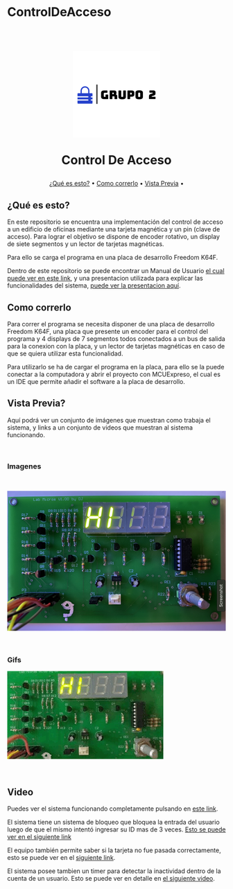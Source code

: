 # ControlDeAcceso
<h1 align="center">
  <br>
  <img src="images/Grupo2.png" alt="Expenses" width="200">
  <br>
  <p align="center">Control De Acceso<p>
</h1>



<p align="center">
  <a href="#¿Qué-es-esto?">¿Qué es esto?</a> •
  <a href="#como-correrlo">Como correrlo</a> •
  <a href="#vista-previa">Vista Previa</a> •
</p>



## ¿Qué es esto?

En este repositorio se encuentra una implementación del control de acceso a un edificio de oficinas mediante una tarjeta magnética y un pin (clave de acceso). Para lograr el objetivo se dispone de encoder rotativo, un display de siete segmentos y un lector de tarjetas magnéticas.

Para ello se carga el programa en una placa de desarrollo Freedom K64F.

Dentro de este repositorio se puede encontrar un Manual de Usuario [el cual puede ver en este link](Manual_de_Usuario.pdf), y una presentacion utilizada para explicar las funcionalidades del sistema, [puede ver la presentacion aquí](ControlDeAcceso_Grupo2.pdf).

## Como correrlo

Para correr el programa se necesita disponer de una placa de desarrollo Freedom K64F, una placa que presente un encoder para el control del programa y 4 displays de 7 segmentos todos conectados a un bus de salida para la conexion con la placa, y un lector de tarjetas magnéticas en caso de que se quiera utilizar esta funcionalidad.

Para utilizarlo se ha de cargar el programa en la placa, para ello se la puede conectar a la computadora y abrir el proyecto con MCUExpreso, el cual es un IDE que permite añadir el software a la placa de desarrollo.

## Vista Previa?

Aquí podrá ver un conjunto de imágenes que muestran como trabaja el sistema, y links a un conjunto de videos que muestran al sistema funcionando.

<br>

### Imagenes
<br>

![Mensaje de inicio](images/HI.png)

<br>

### Gifs

![Gif](images/GIF-HI.gif)

<br>

## Video

Puedes ver el sistema funcionando completamente pulsando en <a href="https://drive.google.com/file/d/1YRFAOJsLhzxXJQEQma3iq3jIj7lEqxuT/view?usp=sharing">este link</a>.

El sistema tiene un sistema de bloqueo que bloquea la entrada del usuario luego de que el mismo intentó ingresar su ID mas de 3 veces. <a href="https://drive.google.com/file/d/1FspWqMw6TUyTeOLRhaYkeKkwg4OWUwp-/view?usp=sharing">Esto se puede ver en el siguiente link</a>

El equipo también permite saber si la tarjeta no fue pasada correctamente, esto se puede ver en el <a href="https://drive.google.com/file/d/19-RFVGY65pbczh_6hq6oZze5xewdgScV/view?usp=sharing">siguiente link</a>.

El sistema posee tambien un timer para detectar la inactividad dentro de la cuenta de un usuario. Esto se puede ver en detalle en <a href="https://drive.google.com/file/d/1L8sCa1Myb6f5I0L6tv9MnCTyQDbVxRHp/view?usp=sharing">el siguiente video</a>. 

